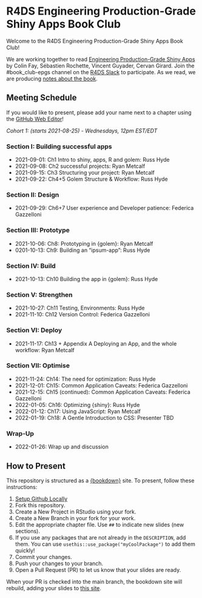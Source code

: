 # R4DS Engineering Production-Grade Shiny Apps Book Club

Welcome to the R4DS Engineering Production-Grade Shiny Apps Book Club!

We are working together to read [Engineering Production-Grade Shiny Apps](https://engineering-shiny.org/) by Colin Fay, Sébastien Rochette, Vincent Guyader, Cervan Girard.
Join the #book_club-epgs channel on the [R4DS Slack](https://r4ds.io/join) to participate.
As we read, we are producing [notes about the book](https://r4ds.github.io/bookclub-epgs/).

## Meeting Schedule

If you would like to present, please add your name next to a chapter using the [GitHub Web Editor](https://youtu.be/d41oc2OMAuI)!

*Cohort 1: (starts 2021-08-25) - Wednesdays, 12pm EST/EDT*

### Section I: Building successful apps

- 2021-09-01: Ch1 Intro to shiny, apps, R and golem: Russ Hyde
- 2021-09-08: Ch2 successful projects: Ryan Metcalf
- 2021-09-15: Ch3 Structuring your project: Ryan Metcalf
- 2021-09-22: Ch4+5 Golem Structure & Workflow: Russ Hyde

### Section II:  Design

- 2021-09-29: Ch6+7 User experience and Developer patience: Federica Gazzelloni

### Section III: Prototype

- 2021-10-06: Ch8: Prototyping in {golem}: Ryan Metcalf
- 0201-10-13: Ch9: Building an “ipsum-app”: Russ Hyde

### Section IV: Build

- 2021-10-13: Ch10 Building the app in {golem}: Russ Hyde

### Section V: Strengthen

- 2021-10-27: Ch11 Testing, Environments: Russ Hyde
- 2021-11-10: Ch12 Version Control: Federica Gazzelloni

### Section VI: Deploy

- 2021-11-17: Ch13 + Appendix A Deploying an App, and the whole workflow: Ryan Metcalf

### Section VII: Optimise

- 2021-11-24: Ch14: The need for optimization: Russ Hyde
- 2021-12-01: Ch15: Common Application Caveats: Federica Gazzelloni 
- 2021-12-15: Ch15 (continued):  Common Application Caveats: Federica Gazzelloni
- 2022-01-05: Ch16: Optimizing {shiny}: Russ Hyde
- 2022-01-12: Ch17: Using JavaScript: Ryan Metcalf
- 2022-01-19: Ch18: A Gentle Introduction to CSS: Presenter TBD

### Wrap-Up

- 2022-01-26: Wrap up and discussion

## How to Present

This repository is structured as a [{bookdown}](https://CRAN.R-project.org/package=bookdown) site.
To present, follow these instructions:

1. [Setup Github Locally](https://www.youtube.com/watch?v=hNUNPkoledI)
2. Fork this repository.
3. Create a New Project in RStudio using your fork.
4. Create a New Branch in your fork for your work.
5. Edit the appropriate chapter file. Use `##` to indicate new slides (new sections).
6. If you use any packages that are not already in the `DESCRIPTION`, add them. You can use `usethis::use_package("myCoolPackage")` to add them quickly!
7. Commit your changes.
8. Push your changes to your branch.
9. Open a Pull Request (PR) to let us know that your slides are ready.

When your PR is checked into the main branch, the bookdown site will rebuild, adding your slides to [this site](https://r4ds.github.io/bookclub-URL/).
